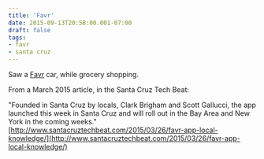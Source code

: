 ```yaml
---
title: 'Favr'
date: 2015-09-13T20:58:00.001-07:00
draft: false
tags: 
- favr
- santa cruz
---
```


Saw a [Favr](http://favr.us/) car, while grocery shopping.  
  
From a March 2015 article, in the Santa Cruz Tech Beat:  
  
"Founded in Santa Cruz by locals, Clark Brigham and Scott Gallucci, the app launched this week in Santa Cruz and will roll out in the Bay Area and New York in the coming weeks."  
[http://www.santacruztechbeat.com/2015/03/26/favr-app-local-knowledge/](http://www.santacruztechbeat.com/2015/03/26/favr-app-local-knowledge/)